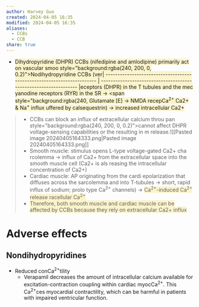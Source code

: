 ```yaml
---
author: Harvey Guo
created: 2024-04-05 16:35
modified: 2024-04-05 16:35
aliases:
  - CCBs
  - CCB
share: true
---
```

- <span style="background:rgba(240, 200, 0, 0.2)">Dihydropyridine (DHPR) CCBs (nifedipine and amlodipine) primarily act on vascular smoo                                       style="background:rgba(240, 200, 0, 0.2)">Nodihydropyridine CCBs (ver| ---------------------------------------------------------------------- | ---------------------------------------------------------------- |eceptors (DHPR) in the T tubules and the mec                              yanodine receptors (RYR) in the SR → <span style="background:rgba(240, Glutamate [E] → NMDA recepCa<sup>2+</sup> Ca2+ & Na<sup>+</sup> influx uffered by calsequestrin) → increased intracellular Ca2+
>	- CCBs can block an influx of extracellular calcium throu                          pan style="background:rgba(240, 200, 0, 0.2)">cannot affect DHPR voltage-sensing capabilities or the resulting in                             m release.</span>![[Pasted image 20240405164333.png|Pasted image 20240405164333.png]]
>- Smooth muscle: stimulus opens L-type voltage-gated Ca2+ cha                          rcolemma  → influx of Ca2+ from the extracellular space into the smooth muscle cell (Ca2+ is als                                              reasing the intracellular concentration of Ca2+)
>- Cardiac muscle: AP originating from the cardi                                             epolarization that diffuses across the sarcolemma and into T-tubules → short, rapid influx of sodium; prolo                                   type Ca<sup>2+</sup> channels) → <span style="background:rgba(240, 200, 0, 0.2)">Ca<sup>2+</sup>-induced Ca<sup>2+</sup> release                                               racellular Ca<sup>2+</sup>
>- <span style="background:rgba(240, 200, 0, 0.2)">Therefore, both smooth muscle and cardiac muscle can be affected by CCBs because they rely on extracellular Ca2+ influx</span>
# Adverse effects
## Nondihydropyridines
- Reduced conCa<sup>2+</sup>tility
	- Verapamil decreases the amount of intracellular calcium available for excitation-contraction coupling within cardiac myocCa<sup>2+</sup>.  This Ca<sup>2+</sup>ces myocardial contractility, which can be harmful in patients with impaired ventricular function.